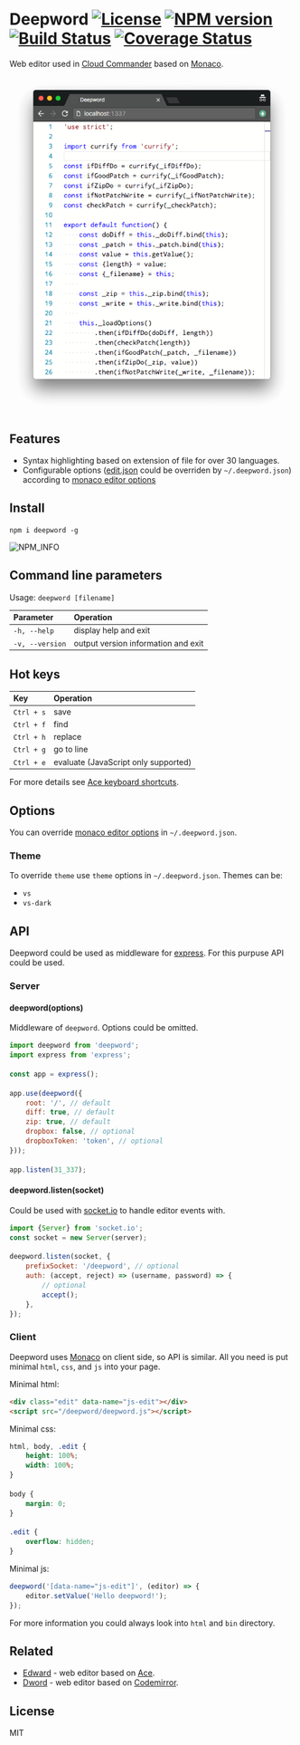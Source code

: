 # Deepword [![License][LicenseIMGURL]][LicenseURL] [![NPM version][NPMIMGURL]][NPMURL] [![Build Status][BuildStatusIMGURL]][BuildStatusURL] [![Coverage Status][CoverageIMGURL]][CoverageURL]

[NPMIMGURL]: https://img.shields.io/npm/v/deepword.svg?style=flat
[BuildStatusURL]: https://github.com/cloudcmd/deepword/actions?query=workflow%3A%22Node+CI%22 "Build Status"
[BuildStatusIMGURL]: https://github.com/cloudcmd/deepword/workflows/Node%20CI/badge.svg
[LicenseIMGURL]: https://img.shields.io/badge/license-MIT-317BF9.svg?style=flat
[NPM_INFO_IMG]: https://nodei.co/npm/deepword.png?downloads=true&&stars&&downloadRank "npm install deepword"
[NPMURL]: https://npmjs.org/package/deepword "npm"
[LicenseURL]: https://tldrlegal.com/license/mit-license "MIT License"
[CoverageURL]: https://coveralls.io/github/cloudcmd/deepword?branch=master
[CoverageIMGURL]: https://coveralls.io/repos/cloudcmd/deepword/badge.svg?branch=master&service=github

Web editor used in [Cloud Commander](http://cloudcmd.io) based on [Monaco](https://microsoft.github.io/monaco-editor/ "Monaco").

![Deepword](https://raw.githubusercontent.com/cloudcmd/deepword/master/img/deepword.png "Deepword")

## Features

- Syntax highlighting based on extension of file for over 30 languages.
- Configurable options ([edit.json](json/edit.json) could be overriden by `~/.deepword.json`) according to [monaco editor options](https://microsoft.github.io/monaco-editor/api/interfaces/monaco.editor.ieditoroptions.html)

## Install

```
npm i deepword -g
```

![NPM\_INFO][NPM_INFO_IMG]

## Command line parameters

Usage: `deepword [filename]`

|Parameter              |Operation
|:----------------------|:--------------------------------------------
| `-h, --help`          | display help and exit
| `-v, --version`       | output version information and exit

## Hot keys

|Key                    |Operation
|:----------------------|:--------------------------------------------
| `Ctrl + s`            | save
| `Ctrl + f`            | find
| `Ctrl + h`            | replace
| `Ctrl + g`            | go to line
| `Ctrl + e`            | evaluate (JavaScript only supported)

For more details see [Ace keyboard shortcuts](https://github.com/ajaxorg/ace/wiki/Default-Keyboard-Shortcuts "Ace keyboard shortcuts").

## Options

You can override [monaco editor options](https://microsoft.github.io/monaco-editor/api/interfaces/monaco.editor.ieditoroptions.html) in `~/.deepword.json`.

### Theme

To override `theme` use `theme` options in `~/.deepword.json`. Themes can be:

- `vs`
- `vs-dark`

## API

Deepword could be used as middleware for [express](http://expressjs.com "Express").
For this purpuse API could be used.

### Server

#### deepword(options)

Middleware of `deepword`. Options could be omitted.

```js
import deepword from 'deepword';
import express from 'express';

const app = express();

app.use(deepword({
    root: '/', // default
    diff: true, // default
    zip: true, // default
    dropbox: false, // optional
    dropboxToken: 'token', // optional
}));

app.listen(31_337);
```

#### deepword.listen(socket)

Could be used with [socket.io](http://socket.io "Socket.io") to handle editor events with.

```js
import {Server} from 'socket.io';
const socket = new Server(server);

deepword.listen(socket, {
    prefixSocket: '/deepword', // optional
    auth: (accept, reject) => (username, password) => {
        // optional
        accept();
    },
});
```

### Client

Deepword uses [Monaco](https://microsoft.github.io/monaco-editor/ "Monaco") on client side, so API is similar.
All you need is put minimal `html`, `css`, and `js` into your page.

Minimal html:

```html
<div class="edit" data-name="js-edit"></div>
<script src="/deepword/deepword.js"></script>
```

Minimal css:

```css
html, body, .edit {
    height: 100%;
    width: 100%;
}

body {
    margin: 0;
}

.edit {
    overflow: hidden;
}

```

Minimal js:

```js
deepword('[data-name="js-edit"]', (editor) => {
    editor.setValue('Hello deepword!');
});
```

For more information you could always look into `html` and `bin` directory.

## Related

- [Edward](https://github.com/cloudcmd/edward "Edwdard") - web editor based on [Ace](https://ace.c9.io "Ace").
- [Dword](https://github.com/cloudcmd/dword "Dword") - web editor based on [Codemirror](https://codemirror.net "Codemirror").

## License

MIT
